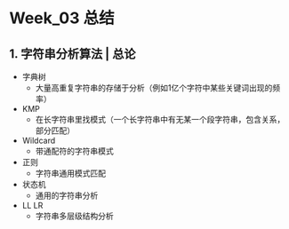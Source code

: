 # Week_03 总结

## 1. 字符串分析算法 | 总论
* 字典树
    - 大量高重复字符串的存储于分析（例如1亿个字符中某些关键词出现的频率）
* KMP
    - 在长字符串里找模式（一个长字符串中有无某一个段字符串，包含关系，部分匹配）
* Wildcard
    - 带通配符的字符串模式
* 正则
    - 字符串通用模式匹配
* 状态机
    - 通用的字符串分析
* LL LR
    - 字符串多层级结构分析